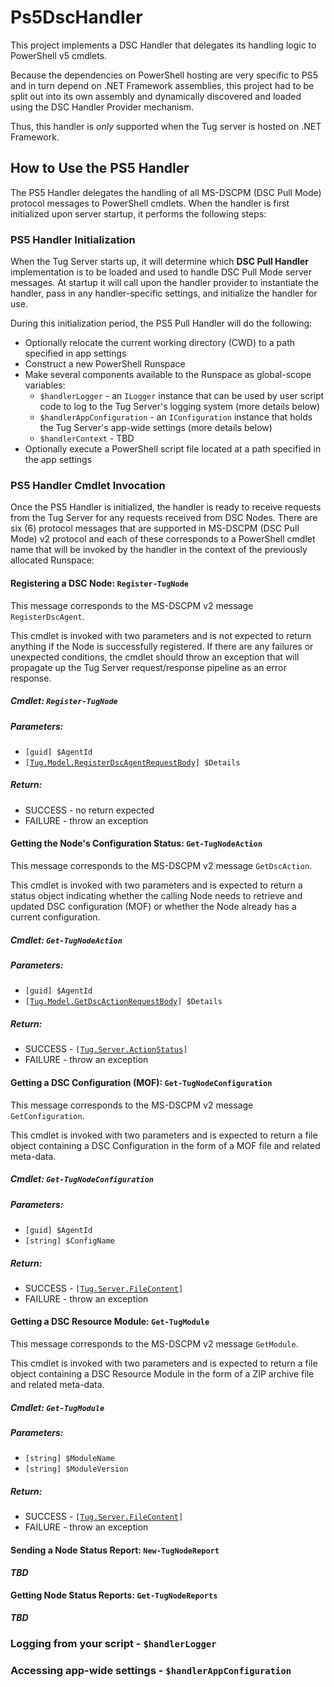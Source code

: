 # Ps5DscHandler

This project implements a DSC Handler that delegates its handling logic
to PowerShell v5 cmdlets.

Because the dependencies on PowerShell hosting are very specific to PS5
and in turn depend on .NET Framework assemblies, this project had to be
split out into its own assembly and dynamically discovered and loaded
using the DSC Handler Provider mechanism.

Thus, this handler is *only* supported when the Tug server is hosted on
.NET Framework.

## How to Use the PS5 Handler

The PS5 Handler delegates the handling of all MS-DSCPM (DSC Pull Mode) protocol
messages to PowerShell cmdlets.  When the handler is first initialized upon
server startup, it performs the following steps:

### PS5 Handler Initialization

When the Tug Server starts up, it will determine which **DSC Pull Handler**
implementation is to be loaded and used to handle DSC Pull Mode server messages.
At startup it will call upon the handler provider to instantiate the handler,
pass in any handler-specific settings, and initialize the handler for use.

During this initialization period, the PS5 Pull Handler will do the following:

* Optionally relocate the current working directory (CWD) to a path
  specified in app settings
* Construct a new PowerShell Runspace
* Make several components available to the Runspace as global-scope variables:
  * `$handlerLogger` - an `ILogger` instance that can be used by user script
    code to log to the Tug Server's logging system (more details below)
  * `$handlerAppConfiguration` - an `IConfiguration` instance that holds the
    Tug Server's app-wide settings (more details below)
  * `$handlerContext` - TBD
* Optionally execute a PowerShell script file located at a path specified
  in the app settings

### PS5 Handler Cmdlet Invocation

Once the PS5 Handler is initialized, the handler is ready to receive requests
from the Tug Server for any requests received from DSC Nodes.  There are six
(6) protocol messages that are supported in MS-DSCPM (DSC Pull Mode) v2 protocol
and each of these corresponds to a PowerShell cmdlet name that will be invoked
by the handler in the context of the previously allocated Runspace:

#### Registering a DSC Node:  `Register-TugNode`

This message corresponds to the MS-DSCPM v2 message `RegisterDscAgent`.

This cmdlet is invoked with two parameters and is not expected to return
anything if the Node is successfully registered.  If there are any failures
or unexpected conditions, the cmdlet should throw an exception that will
propagate up the Tug Server request/response pipeline as an error response.

##### Cmdlet:  `Register-TugNode`

##### Parameters:
* `[guid] $AgentId`
* `[`[`Tug.Model.RegisterDscAgentRequestBody`](https://github.com/PowerShellOrg/tug/blob/master/src/Tug.Base/Model/RegisterDscAgentRequestBody.cs)`] $Details`

##### Return:
* SUCCESS - no return expected
* FAILURE - throw an exception

#### Getting the Node's Configuration Status:  `Get-TugNodeAction`

This message corresponds to the MS-DSCPM v2 message `GetDscAction`.

This cmdlet is invoked with two parameters and is expected to return
a status object indicating whether the calling Node needs to retrieve
and updated DSC configuration (MOF) or whether the Node already has
a current configuration.

##### Cmdlet:  `Get-TugNodeAction`

##### Parameters:
* `[guid] $AgentId`
* `[`[`Tug.Model.GetDscActionRequestBody`](https://github.com/PowerShellOrg/tug/blob/master/src/Tug.Base/Model/GetDscActionRequestBody.cs)`] $Details`

##### Return:
* SUCCESS - `[`[`Tug.Server.ActionStatus`](https://github.com/PowerShellOrg/tug/blob/master/src/Tug.Server.Base/ActionStatus.cs)`]`
* FAILURE - throw an exception

#### Getting a DSC Configuration (MOF):  `Get-TugNodeConfiguration`

This message corresponds to the MS-DSCPM v2 message `GetConfiguration`.

This cmdlet is invoked with two parameters and is expected to return
a file object containing a DSC Configuration in the form of a MOF file
and related meta-data.

##### Cmdlet:  `Get-TugNodeConfiguration`

##### Parameters:
* `[guid] $AgentId`
* `[string] $ConfigName`

##### Return:
* SUCCESS - `[`[`Tug.Server.FileContent`](https://github.com/PowerShellOrg/tug/blob/master/src/Tug.Server.Base/FileContent.cs)`]`
* FAILURE - throw an exception

#### Getting a DSC Resource Module:  `Get-TugModule`

This message corresponds to the MS-DSCPM v2 message `GetModule`.

This cmdlet is invoked with two parameters and is expected to return
a file object containing a DSC Resource Module in the form of a ZIP
archive file and related meta-data.

##### Cmdlet:  `Get-TugModule`

##### Parameters:
* `[string] $ModuleName`
* `[string] $ModuleVersion`

##### Return:
* SUCCESS - `[`[`Tug.Server.FileContent`](https://github.com/PowerShellOrg/tug/blob/master/src/Tug.Server.Base/FileContent.cs)`]`
* FAILURE - throw an exception

#### Sending a Node Status Report:  `New-TugNodeReport`

***TBD***

#### Getting Node Status Reports:  `Get-TugNodeReports`

***TBD***

### Logging from your script - `$handlerLogger`

### Accessing app-wide settings - `$handlerAppConfiguration`


